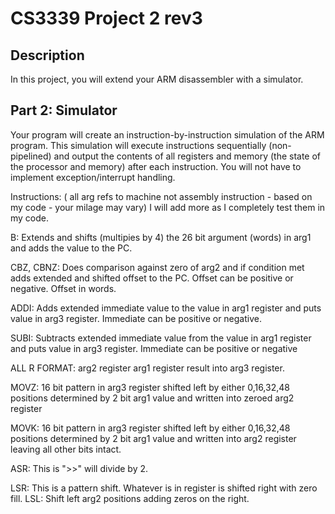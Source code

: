 # CS3339 Project 2 rev3
## Description
In this project, you will extend your ARM disassembler with a simulator.
## Part 2: Simulator
Your program will create an instruction-by-instruction simulation of the ARM program. This simulation will execute instructions sequentially (non-pipelined) and output the contents of all registers and memory (the state of the processor and memory) after each instruction. You will not have to implement exception/interrupt handling.

Instructions: ( all arg refs to machine not assembly instruction - based on my code - your milage may vary) I will add more as I completely test them in my code.

B: Extends and shifts (multipies by 4) the 26 bit argument (words) in arg1 and adds the value to the PC.

CBZ, CBNZ: Does comparison against zero of arg2 and if condition met adds extended and shifted offset to the PC. Offset can be positive or negative. Offset in words.

ADDI: Adds extended immediate value to the value in arg1 register and puts value in arg3 register. Immediate can be positive or negative.

SUBI: Subtracts extended immediate value from the value in arg1 register and puts value in arg3 register. Immediate can be positive or negative

ALL R FORMAT: arg2 register <operation>arg1 register result into arg3 register.
  
MOVZ: 16 bit pattern in arg3 register shifted left by either 0,16,32,48 positions determined by 2 bit arg1 value and written into zeroed arg2 register

MOVK: 16 bit pattern in arg3 register shifted left by either 0,16,32,48 positions determined by 2 bit arg1 value and written into arg2 register leaving all other bits intact.

ASR: This is ">>" will divide by 2.

LSR: This is a pattern shift. Whatever is in register is shifted right with zero fill. LSL: Shift left arg2 positions adding zeros on the right.

